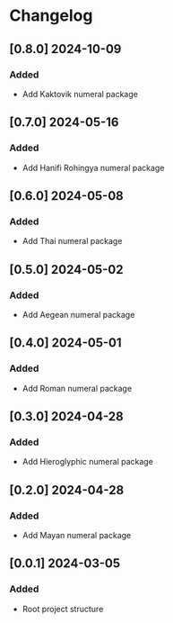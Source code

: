 # Changelog
<!-- https://keepachangelog.com/en/1.0.0/ -->

## [0.8.0]  2024-10-09
### Added
- Add Kaktovik numeral package

## [0.7.0]  2024-05-16
### Added
- Add Hanifi Rohingya numeral package

## [0.6.0]  2024-05-08
### Added
- Add Thai numeral package

## [0.5.0]  2024-05-02
### Added
- Add Aegean numeral package

## [0.4.0]  2024-05-01
### Added
- Add Roman numeral package

## [0.3.0]  2024-04-28
### Added
- Add Hieroglyphic numeral package

## [0.2.0]  2024-04-28
### Added
- Add Mayan numeral package

## [0.0.1]  2024-03-05
### Added
- Root project structure
